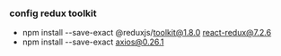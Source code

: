 ### config redux toolkit

-   npm install --save-exact @reduxjs/toolkit@1.8.0 react-redux@7.2.6
-   npm install --save-exact axios@0.26.1
